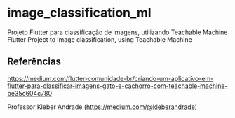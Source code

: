 # image_classification_ml

Projeto Flutter para classificação de imagens, utilizando Teachable Machine
Flutter Project to image classification, using Teachable Machine

## Referências
https://medium.com/flutter-comunidade-br/criando-um-aplicativo-em-flutter-para-classificar-imagens-gato-e-cachorro-com-teachable-machine-be35c604c780

Professor Kleber Andrade (https://medium.com/@kleberandrade)
